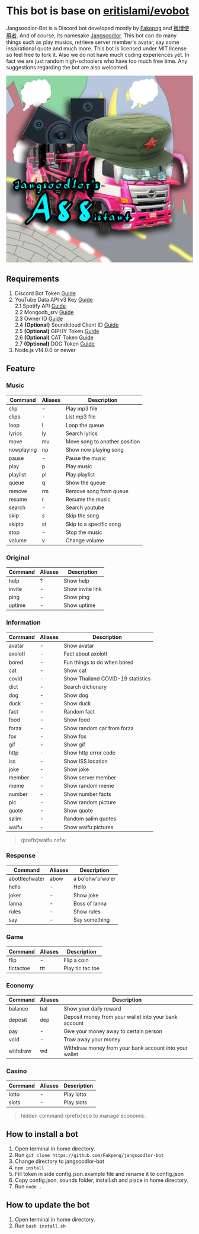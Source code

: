 # This bot is base on [eritislami/evobot](https://github.com/eritislami/evobot)

Jangsoodlor-Bot is a Discord bot developed mostly by [Fakepng](https://github.com/Fakepng) and [微博使用者](https://github.com/BioB3). And of course, its namesake [Jangsoodlor](https://github.com/Jangsoodlor). This bot can do many things such as play musics, retrieve server member's avatar, say some inspirational quote and much more. This bot is licensed under MIT license so feel free to fork it. Also we do not have much coding experiences yet. In fact we are just random high-schoolers who have too much free time. Any suggestions regarding the bot are also welcomed.

![jangsoodlor-bot avatar](/assets/images/Jangsoodlor-bot.png)

## Requirements

1. Discord Bot Token [Guide](https://discordjs.guide/preparations/setting-up-a-bot-application.html#creating-your-bot)
2. YouTube Data API v3 Key [Guide](https://developers.google.com/youtube/v3/getting-started)  
2.1 Spotify API [Guide](https://developer.spotify.com/)  
2.2 Mongodb_srv [Guide](https://www.youtube.com/watch?v=Ej05tq1220A)  
2.3 Owner ID [Guide](https://techswift.org/2020/04/22/how-to-find-your-user-id-on-discord/)  
2.4 **(Optional)** Soundcloud Client ID [Guide](https://github.com/zackradisic/node-soundcloud-downloader#client-id)  
2.5 **(Optional)** GIPHY Token [Guide](https://developers.giphy.com/)  
2.6 **(Optional)** CAT Token [Guide](https://thecatapi.com/)  
2.7 **(Optional)** DOG Token [Guide](https://thedogapi.com/)
3. Node.js v14.0.0 or newer

## Feature

### Music
Command | Aliases | Description
--- | --- | ---
clip | - | Play mp3 file
clips | - | List mp3 file
loop | l | Loop the queue
lyrics | ly | Search lyrics
move | mv | Move song to another position
nowplaying | np | Show now playing song
pause | - | Pause the music
play | p | Play music
playlist | pl | Play playlist
queue | q | Show the queue
remove | rm | Remove song from queue
resume | r | Resume the music
search | - | Search youtube
skip | s | Skip the song
skipto | st | Skip to a specific song
stop | - | Stop the music
volume | v | Change volume

### Original
Command | Aliases | Description
--- | --- | ---
help | ? | Show help
invite | - | Show invite link
ping | - | Show ping
uptime | - | Show uptime

### Information
Command | Aliases | Description
--- | --- | ---
avatar | - | Show avatar
axolotl | - | Fact about axolotl
bored | - | Fun things to do when bored
cat | - | Show cat
covid | - | Show Thailand COVID-19 statistics
dict | - | Search dictionary
dog | - | Show dog
duck | - | Show duck
fact | - | Random fact
food | - | Show food
forza | - | Show random car from forza
fox | - | Show fox
gif | - | Show gif
http | - | Show http error code
iss | - | Show ISS location
joke | - | Show joke
member | - | Show server member
meme | - | Show random meme
number | - | Show number facts
pic | - | Show random picture
quote | - | Show quote
salim | - | Random salim quotes
waifu | - | Show waifu pictures
> (prefix)waifu nsfw

### Response
Command | Aliases | Description
--- | --- | ---
abottleofwater | abow | a bo'ohw'o'wo'er
hello | - | Hello
joker | - | Show joke
lanna | - | Boss of lanna
rules | - | Show rules
say | - | Say something

### Game
Command | Aliases | Description
--- | --- | ---
flip | - | Flip a coin
tictactoe | ttt | Play tic tac toe

### Economy
Command | Aliases | Description
--- | --- | ---
balance | bal | Show your daily reward
deposit| dep | Deposit money from your wallet into your bank account
pay| - | Give your money away to certain person
void| - | Trow away your money
withdraw| wd | Withdraw money from your bank account into your wallet

### Casino
Command | Aliases | Description
--- | --- | ---
lotto | - | Play lotto
slots | - | Play slots

> hidden command (prefix)eco to manage economic.

## How to install a bot

1. Open terminal in home directory.
2. Run `git clone https://github.com/Fakpeng/jangsoodlor-bot`
3. Change directory to jangsoodlor-bot
4. `npm install`
5. Fill token in side config.json.example file and rename it to config.json
6. Copy config.json, sounds folder, install.sh and place in home directory.
7. Run `node .`

## How to update the bot

1. Open terminal in home directory.
2. Run `bash install.sh`
